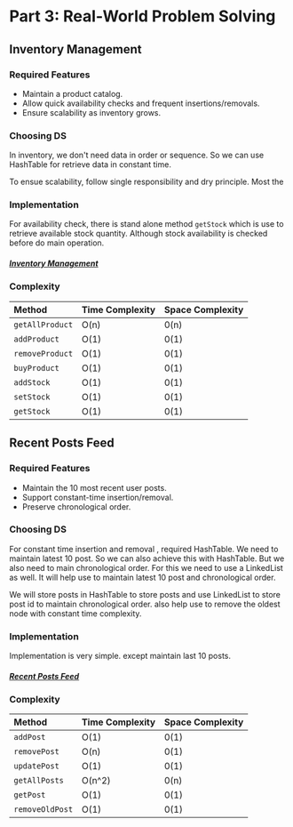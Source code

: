 # Part 3: Real-World Problem Solving

## Inventory Management

### Required Features

- Maintain a product catalog.
- Allow quick availability checks and frequent insertions/removals.
- Ensure scalability as inventory grows.

### Choosing DS

In inventory, we don't need data in order or sequence. So we can use HashTable for retrieve data in constant time.

To ensue scalability, follow single responsibility and dry principle. Most the

### Implementation

For availability check, there is stand alone method `getStock` which is use to retrieve available stock quantity. Although stock availability is checked before do main operation.

##### [Inventory Management](./InventoryManagement/InventoryManagement.ts)

### Complexity

| Method          | Time Complexity | Space Complexity |
| :-------------- | :-------------- | :--------------- |
| `getAllProduct` | O(n)            | 0(n)             |
| `addProduct`    | O(1)            | 0(1)             |
| `removeProduct` | O(1)            | 0(1)             |
| `buyProduct`    | O(1)            | 0(1)             |
| `addStock`      | O(1)            | 0(1)             |
| `setStock`      | O(1)            | 0(1)             |
| `getStock`      | O(1)            | 0(1)             |

## Recent Posts Feed

### Required Features

- Maintain the 10 most recent user posts.
- Support constant-time insertion/removal.
- Preserve chronological order.

### Choosing DS

For constant time insertion and removal , required HashTable. We need to maintain latest 10 post. So we can also achieve this with HashTable. But we also need to main chronological order. For this we need to use a LinkedList as well. It will help use to maintain latest 10 post and chronological order.

We will store posts in HashTable to store posts and use LinkedList to store post id to maintain chronological order. also help use to remove the oldest node with constant time complexity.

### Implementation

Implementation is very simple. except maintain last 10 posts.

##### [Recent Posts Feed](./BlogManagement/BlogManagement.ts)

### Complexity

| Method          | Time Complexity | Space Complexity |
| :-------------- | :-------------- | :--------------- |
| `addPost`       | O(1)            | 0(1)             |
| `removePost`    | O(n)            | 0(1)             |
| `updatePost`    | O(1)            | 0(1)             |
| `getAllPosts`   | O(n^2)          | 0(n)             |
| `getPost`       | O(1)            | 0(1)             |
| `removeOldPost` | O(1)            | 0(1)             |
